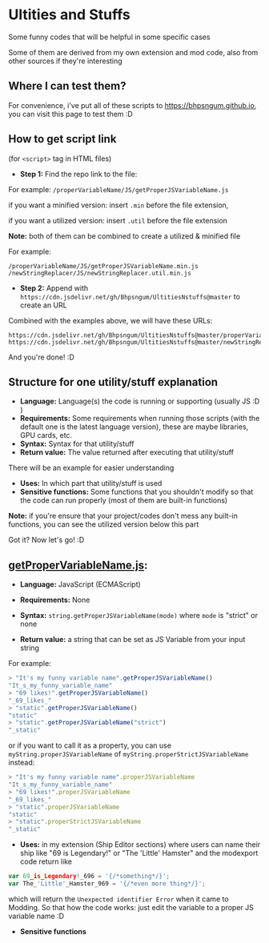# Ultities and Stuffs
Some funny codes that will be helpful in some specific cases

Some of them are derived from my own extension and mod code, also from other sources if they're interesting
## Where I can test them?
For convenience, i've put all of these scripts to https://bhpsngum.github.io, you can visit this page to test them :D
## How to get script link

(for `<script>` tag in HTML files)

* **Step 1:** Find the repo link to the file:

For example: `/properVariableName/JS/getProperJSVariableName.js`

if you want a minified version: insert `.min` before the file extension,

if you want a utilized version: insert `.util` before the file extension

**Note:** both of them can be combined to create a utilized & minified file

For example: 
```
/properVariableName/JS/getProperJSVariableName.min.js
/newStringReplacer/JS/newStringReplacer.util.min.js
```
* **Step 2:** Append with `https://cdn.jsdelivr.net/gh/Bhpsngum/UltitiesNstuffs@master` to create an URL

Combined with the examples above, we will have these URLs:
```
https://cdn.jsdelivr.net/gh/Bhpsngum/UltitiesNstuffs@master/properVariableName/JS/getProperJSVariableName.min.js
https://cdn.jsdelivr.net/gh/Bhpsngum/UltitiesNstuffs@master/newStringReplacer/JS/newStringReplacer.util.min.js
```
And you're done! :D
## Structure for one utility/stuff explanation

* **Language:** Language(s) the code is running or supporting (usually JS :D )
* **Requirements:** Some requirements when running those scripts (with the default one is the latest language version), these are maybe libraries, GPU cards, etc.
* **Syntax:** Syntax for that utility/stuff
* **Return value:** The value returned after executing that utility/stuff

There will be an example for easier understanding

* **Uses:** In which part that utility/stuff is used
* **Sensitive functions:** Some functions that you shouldn't modify so that the code can run properly (most of them are built-in functions)

**Note:** if you're ensure that your project/codes don't mess any built-in functions, you can see the utilized version below this part

Got it? Now let's go! :D
## [getProperVariableName.js](/getProperVariableName/JS/getProperVariableName.js):

* **Language:** JavaScript (ECMAScript)

* **Requirements:** None

* **Syntax:** ```string.getProperJSVariableName(mode)``` where `mode` is "strict" or none

* **Return value:** a string that can be set as JS Variable from your input string 

For example: 
```js
> "It's my funny variable name".getProperJSVariableName()
"It_s_my_funny_variable_name"
> "69 likes!".getProperJSVariableName()
"_69_likes_"
> "static".getProperJSVariableName()
"static"
> "static".getProperJSVariableName("strict")
"_static"
```
or if you want to call it as a property, you can use `myString.properJSVariableName` of `myString.properStrictJSVariableName` instead:
```js
> "It's my funny variable name".properJSVariableName
"It_s_my_funny_variable_name"
> "69 likes!".properJSVariableName
"_69_likes_"
> "static".properJSVariableName
"static"
> "static".properStrictJSVariableName
"_static"
```
* **Uses:** in my extension (Ship Editor sections) where users can name their ship like "69 is Legendary!" or "The 'Little' Hamster" and the modexport code return like
```js
var 69_is_Legendary!_696 = '{/*something*/}';
var The_'Little'_Hamster_969 = '{/*even more thing*/}';
```
which will return the `Unexpected identifier Error` when it came to Modding. So that how the code works: just edit the variable to a proper JS variable name :D
* **Sensitive functions**
